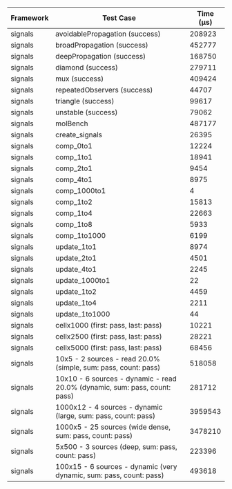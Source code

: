 | Framework | Test Case | Time (μs) |
| --- | --- | --- |
| signals | avoidablePropagation (success) | 208923 |
| signals | broadPropagation (success) | 452777 |
| signals | deepPropagation (success) | 168750 |
| signals | diamond (success) | 279711 |
| signals | mux (success) | 409424 |
| signals | repeatedObservers (success) | 44707 |
| signals | triangle (success) | 99617 |
| signals | unstable (success) | 79062 |
| signals | molBench | 487177 |
| signals | create_signals | 26395 |
| signals | comp_0to1 | 12224 |
| signals | comp_1to1 | 18941 |
| signals | comp_2to1 | 9454 |
| signals | comp_4to1 | 8975 |
| signals | comp_1000to1 | 4 |
| signals | comp_1to2 | 15813 |
| signals | comp_1to4 | 22663 |
| signals | comp_1to8 | 5933 |
| signals | comp_1to1000 | 6199 |
| signals | update_1to1 | 8974 |
| signals | update_2to1 | 4501 |
| signals | update_4to1 | 2245 |
| signals | update_1000to1 | 22 |
| signals | update_1to2 | 4459 |
| signals | update_1to4 | 2211 |
| signals | update_1to1000 | 44 |
| signals | cellx1000 (first: pass, last: pass) | 10221 |
| signals | cellx2500 (first: pass, last: pass) | 28221 |
| signals | cellx5000 (first: pass, last: pass) | 68456 |
| signals | 10x5 - 2 sources - read 20.0% (simple, sum: pass, count: pass) | 518058 |
| signals | 10x10 - 6 sources - dynamic - read 20.0% (dynamic, sum: pass, count: pass) | 281712 |
| signals | 1000x12 - 4 sources - dynamic (large, sum: pass, count: pass) | 3959543 |
| signals | 1000x5 - 25 sources (wide dense, sum: pass, count: pass) | 3478210 |
| signals | 5x500 - 3 sources (deep, sum: pass, count: pass) | 223396 |
| signals | 100x15 - 6 sources - dynamic (very dynamic, sum: pass, count: pass) | 493618 |
